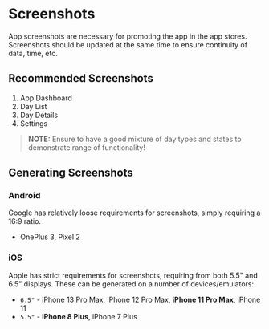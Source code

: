 # Screenshots

App screenshots are necessary for promoting the app in the app stores. Screenshots should be updated at the same time to ensure continuity of data, time, etc.

## Recommended Screenshots

1. App Dashboard
2. Day List
3. Day Details
4. Settings

> **NOTE:** Ensure to have a good mixture of day types and states to demonstrate range of functionality!

## Generating Screenshots

### Android

Google has relatively loose requirements for screenshots, simply requiring a 16:9 ratio.

- OnePlus 3, Pixel 2

### iOS

Apple has strict requirements for screenshots, requiring from both 5.5" and 6.5" displays. These can be generated on a number of devices/emulators:

- `6.5"` - iPhone 13 Pro Max, iPhone 12 Pro Max, **iPhone 11 Pro Max**, iPhone 11
- `5.5"` - **iPhone 8 Plus**, iPhone 7 Plus
